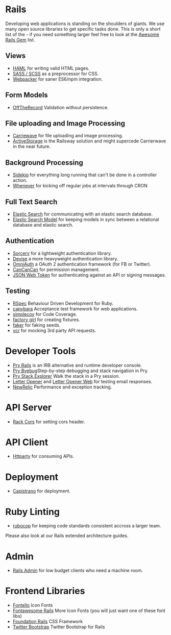 # Rails

Developing web applications is standing on the shoulders of giants. We use many open source libraries to get specific tasks done. This is only a short list of the - if you need something larger feel free to look at the [Awesome Rails Gem](https://github.com/hothero/awesome-rails-gem) list.

## Views

- [HAML](http://haml.info/) for writing valid HTML pages.
- [SASS / SCSS](http://sass-lang.com/) as a preprocessor for CSS.
- [Webpacker](https://github.com/rails/webpacker) for saner ES6/npm integration.

## Form Models

- [OffTheRecord](https://gitlab.9elements.com/9elements/off_the_record) Validation without persistence.

## File uploading and Image Processing

- [Carriewave](https://github.com/carrierwaveuploader/carrierwave) for file uploading and image processing.
- [ActiveStorage](https://github.com/rails/rails/tree/master/activestorage) is the Railsway solution and might supercede Carrierwave in the near future.

## Background Processing

- [Sidekiq](https://github.com/mperham/sidekiq) for everything long running that can't be done in a controller action.
- [Whenever](https://github.com/javan/whenever) for kicking off regular jobs at intervals through CRON


## Full Text Search

- [Elastic Search](https://github.com/elastic/elasticsearch-rails) for communicating with an elastic search database.
- [Elastic Search Model](https://github.com/elastic/elasticsearch-rails/tree/master/elasticsearch-model) for keeping models in sync between a relational database and elastic search.

## Authentication

- [Sorcery](https://github.com/Sorcery/sorcery) for a lightweight authentication library.
- [Devise](https://github.com/plataformatec/devise) a more heavyweight authentication library.
- [OmniAuth](https://github.com/omniauth/omniauth) a OAuth 2 authentication framework (for FB or Twitter).
- [CanCanCan](https://github.com/CanCanCommunity/cancancan) for permission management.
- [JSON Web Token](https://jwt.io/) for authenticating against an API or signing messages.

## Testing

- [RSpec](http://rspec.info/) Behaviour Driven
Development for Ruby.
- [capybara](https://github.com/teamcapybara/capybara) Acceptance test framework for web applications.
- [simplecov](https://github.com/colszowka/simplecov) for Code Coverage.
- [factory girl](https://github.com/thoughtbot/factory_girl) for creating fixtures.
- [faker](https://github.com/stympy/faker) for faking seeds.
- [vcr](https://github.com/vcr/vcr) for mocking 3rd party API requests.

# Developer Tools

- [Pry Rails](https://github.com/rweng/pry-rails) is an IRB alternative and runtime developer console.
- [Pry Byebug](https://github.com/deivid-rodriguez/pry-byebug)Step-by-step debugging and stack navigation in Pry.
- [Pry Stack Explorer](https://github.com/pry/pry-stack_explorer) Walk the stack in a Pry session.
- [Letter Opener](https://github.com/ryanb/letter_opener) and [Letter Opener Web](https://github.com/fgrehm/letter_opener_web) for testing email responses.
- [NewRelic](https://newrelic.com/) Performance and exception tracking.

# API Server

- [Rack Cors](https://github.com/cyu/rack-cors) for setting cors header.

# API Client

- [Httparty](https://github.com/jnunemaker/httparty) for consuming APIs.

# Deployment

- [Capistrano](http://capistranorb.com/) for deployment.

# Ruby Linting

- [rubocop](https://github.com/bbatsov/rubocop) for keeping code standards consistent accross a larger team.

Please also look at our Rails extended architecture guides.

# Admin

- [Rails Admin](https://github.com/sferik/rails_admin) for low budget clients who need a machine room.

# Frontend Libraries

- [Fontello](https://github.com/fontello/fontello) Icon Fonts
- [Fontawesome Rails](https://github.com/bokmann/font-awesome-rails) More Icon Fonts (you will just want one of these font libs)
- [Foundation Rails](https://rubygems.org/gems/foundation-rails) CSS Framework
- [Twitter Bootstrap](https://github.com/seyhunak/twitter-bootstrap-rails) Twitter Bootstrap for Rails
